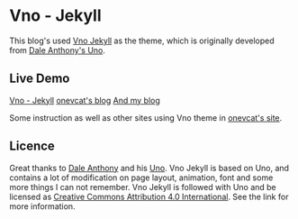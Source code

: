 # Vno - Jekyll

This blog's used [Vno Jekyll](https://github.com/onevcat/vno-jekyll) as the theme, which is originally developed from [Dale Anthony's Uno](https://github.com/daleanthony/uno).

## Live Demo

[Vno - Jekyll](http://vno.onevcat.com)
[onevcat's blog](http://onevcat.com)
[And my blog](https://boswelyu.github.io)

Some instruction as well as other sites using Vno theme in [onevcat's site](http://vno.onevcat.com/2016/02/hello-world-vno/).

## Licence

Great thanks to [Dale Anthony](https://github.com/daleanthony) and his [Uno](https://github.com/daleanthony/uno). Vno Jekyll is based on Uno, and contains a lot of modification on page layout, animation, font and some more things I can not remember. Vno Jekyll is followed with Uno and be licensed as [Creative Commons Attribution 4.0 International](http://creativecommons.org/licenses/by/4.0/). See the link for more information.
